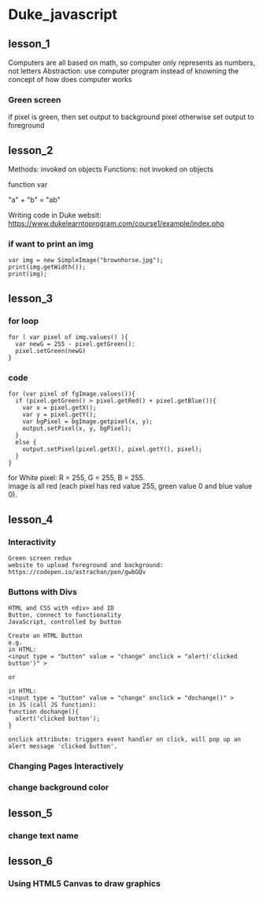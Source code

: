# Duke_javascript

## lesson_1
  Computers are all based on math, so computer only represents as numbers, not letters
  Abstraction: use computer program instead of knowning the concept of how does computer works
 
  ### Green screen
  if pixel is green, then set output to background pixel
  otherwise set output to foreground
     
## lesson_2
  Methods: invoked on objects
  Functions: not invoked on objects
  
  function 
  var
  
  "a" + "b" = "ab" 
  
  Writing code in Duke websit: https://www.dukelearntoprogram.com/course1/example/index.php

  ### if want to print an img
    var img = new SimpleImage("brownhorse.jpg");
    print(img.getWidth());
    print(img);
    
## lesson_3
### for loop
    for ( var pixel of img.values() ){
      var newG = 255 - pixel.getGreen():
      pixel.setGreen(newG)
    }


### code
    for (var pixel of fgImage.values()){
      if (pixel.getGreen() > pixel.getRed() + pixel.getBlue()){
        var x = pixel.getX();
        var y = pixel.getY();
        var bgPixel = bgImage.getpixel(x, y);
        output.setPixel(x, y, bgPixel);
      }
      else {
        output.setPixel(pixel.getX(), pixel.getY(), pixel);
      }
    }
    
 for White pixel: R = 255, G = 255, B = 255.  
 image is all red (each pixel has red value 255, green value 0 and blue value 0).
  
  
## lesson_4
  ### Interactivity 
    Green screen redux
    website to upload foreground and background: https://codepen.io/astrachan/pen/gwbGQv
  
  ### Buttons with Divs
    HTML and CSS with <div> and ID
    Button, connect to functionality
    JavaScript, controlled by button
    
    Create an HTML Button
    e.g. 
    in HTML:
    <input type = "button" value = "change" onclick = "alert('clicked button')" >
    
    or
    
    in HTML:
    <input type = "button" value = "change" onclick = "dochange()" >
    in JS (call JS function):
    function dochange(){
      alert('clicked button');
    }
    
    onclick attribute: triggers event handler on click, will pop up an alert message 'clicked button'.



  ### Changing Pages Interactively
  ### change background color
  
## lesson_5
  ### change text name
  
## lesson_6
  ### Using HTML5 Canvas to draw graphics
